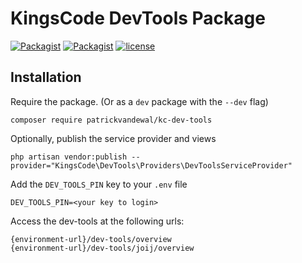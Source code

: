 # KingsCode DevTools Package

[![Packagist](https://img.shields.io/packagist/v/patrickvandewal/kc-dev-tools.svg?colorB=brightgreen)](https://packagist.org/packages/patrickvandewal/kc-dev-tools)
[![Packagist](https://img.shields.io/packagist/dt/patrickvandewal/kc-dev-tools.svg?colorB=brightgreen)](https://packagist.org/packages/patrickvandewal/kc-dev-tools)
[![license](https://img.shields.io/github/license/patrickvandewal/kc-dev-tools.svg?colorB=brightgreen)](https://github.com/patrickvandewal/kc-dev-tools)

## Installation

Require the package. (Or as a `dev` package with the `--dev` flag)

```
composer require patrickvandewal/kc-dev-tools
```

Optionally, publish the service provider and views

```
php artisan vendor:publish --provider="KingsCode\DevTools\Providers\DevToolsServiceProvider"
```

Add the `DEV_TOOLS_PIN` key to your `.env` file

```
DEV_TOOLS_PIN=<your key to login>
```

Access the dev-tools at the following urls:
```
{environment-url}/dev-tools/overview
{environment-url}/dev-tools/joij/overview
```

